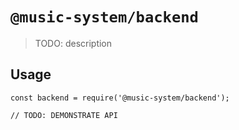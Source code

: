 # `@music-system/backend`

> TODO: description

## Usage

```
const backend = require('@music-system/backend');

// TODO: DEMONSTRATE API
```
